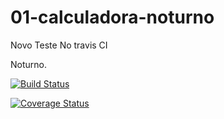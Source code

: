 01-calculadora-noturno
======================
Novo Teste No travis CI

Noturno.

[![Build Status](https://travis-ci.org/LucasN7Alves/01-calculadora-noturno.svg?branch=master)](https://travis-ci.org/LucasN7Alves/01-calculadora-noturno)


[![Coverage Status](https://img.shields.io/coveralls/LucasN7Alves/01-calculadora-noturno.svg)](https://coveralls.io/r/LucasN7Alves/01-calculadora-noturno?branch=master)
